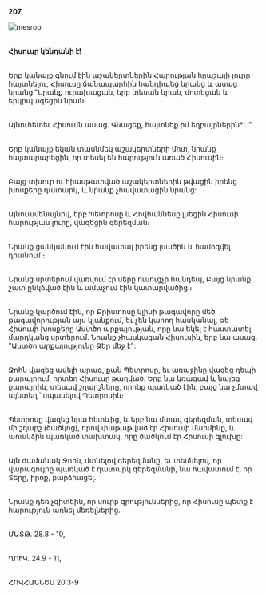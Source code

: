 **207**

![mesrop](https://volamar.ru/audio_video/foto/01/detbible/B430.BMP)

\
**Հիսուսը կենդանի է!**

\
Երբ կանայք գնում էին աշակերտներին Հարության հրաշալի լուրը հայտնելու, Հիսուսը ճանապարհին հանդիպեց նրանց և ասաց նրանց."Նրանք ուրախացան, երբ տեսան նրան, մոտեցան և երկրպագեցին նրան։

\
Այնուհետեւ Հիսուսն ասաց. Գնացեք, հայտնեք իմ եղբայրներին\*:.."

\
Երբ կանայք եկան տասնմեկ աշակերտների մոտ, նրանք հայտարարեցին, որ տեսել են հարություն առած Հիսուսին։

\
Բայց տխուր ու հիասթափված աշակերտներին թվացին իրենց խոսքերը դատարկ, և նրանք չհավատացին նրանց:

\
Այնուամենայնիվ, երբ Պետրոսը և Հովհաննեսը լսեցին Հիսուսի հարության լուրը, վազեցին գերեզման։

\
Նրանք ցանկանում էին հավատալ իրենց լսածին և համոզվել դրանում ։

\
Նրանց սրտերում վառվում էր սերը ուսուցչի հանդեպ, Բայց նրանք շատ ընկճված էին և ամաչում էին կատարվածից ։

\
Նրանք կարծում էին, որ Քրիստոսը կլինի թագավորը մեծ թագավորության այս կյանքում, եւ չեն կարող հասկանալ, թե Հիսուսի խոսքերը Աստծո արքայության, որը նա եկել է հաստատել մարդկանց սրտերում. Նրանք չհասկացան Հիսուսին, երբ նա ասաց. "Աստծո արքայությունը Ձեր մեջ է":

\
Ջոհն վազեց ավելի արագ, քան Պետրոսը, եւ առաջինը վազեց դեպի քարայրում, որտեղ Հիսուսը թաղված. Երբ նա կռացավ և նայեց քարայրին, տեսավ շղարշները, որոնք պառկած էին, բայց նա չմտավ այնտեղ ՝ սպասելով Պետրոսին։

\
Պետրոսը վազեց նրա հետևից, և երբ նա մտավ գերեզման, տեսավ մի շղարշ (ծածկոց), որով փաթաթված էր Հիսուսի մարմինը, և առանձին պառկած տախտակ, որը ծածկում էր Հիսուսի գլուխը:

\
Այն ժամանակ Ջոհն, մտնելով գերեզմանը, եւ տեսնելով, որ վարագույրը պառկած է դատարկ գերեզմանի, նա հավատում է, որ Տերը, իրոք, բարձրացել.

\
Նրանք դեռ չգիտեին, որ սուրբ գրություններից, որ Հիսուսը պետք է հարություն առնել մեռելներից.

\
ՄԱՏԹ. 28.8 - 10,

\
ՂՈՒԿ. 24.9 - 11,

\
ՀՈՎՀԱՆՆԵՍ 20.3-9
